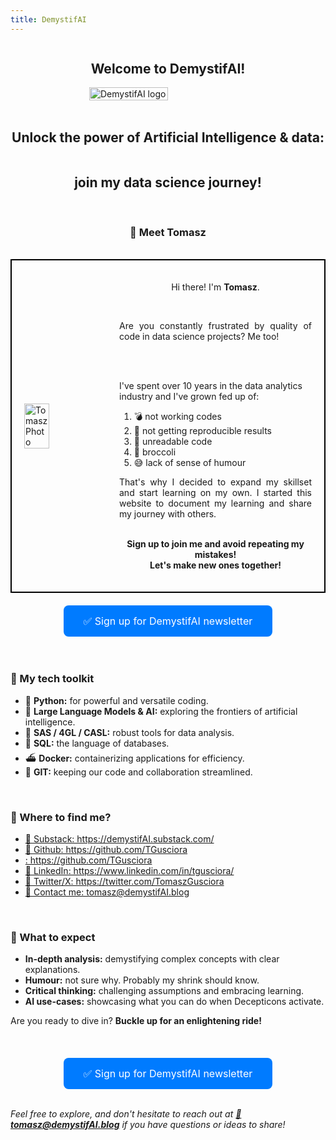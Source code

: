 ```yaml
---
title: DemystifAI
---
```

<div style="display: flex; justify-content: center; align-items: center;">
<h2><strong>Welcome to DemystifAI!</strong></h2><br>
</div>
<div style="display: flex; justify-content: center; align-items: center;">
<br>
<img src="../../../assets/images/Logo_DemystifAI.png" alt="DemystifAI logo" width="50%" height="auto">
</div>
<br>
<div style="display: flex; justify-content: center; align-items: center;">
<h2><strong>Unlock the power of Artificial Intelligence & data:</strong></h2><br>
</div>
<div style="display: flex; justify-content: center; align-items: center;">
<h2><strong>join my data science journey!</strong></h2>
</div>
<br>
<div style="display: flex; justify-content: center; align-items: center;">  
<h3><strong>👋 Meet Tomasz</strong></h3>
</div>
<br>
<div style="display: flex; justify-content: center; align-items: center; border: 2px solid black; padding: 20px;">
 <img src="../../../assets/images/my_photo.jpg" alt="Tomasz Photo" style="width: 30%; margin-right: 20px;">
 <div style="width: 70%;">
 <p style="text-align: center;">Hi there! I'm <strong>Tomasz</strong>.</p><br>
<p style="text-align: justify;"<strong>Are you constantly frustrated by quality of code in data science projects? Me too!</strong></p><br><br>
<p style="justify">I've spent over 10 years in the data analytics industry and I've grown fed up of:<br></p>
<ol type="1">
<li> 💣 not working codes </li>
<li> 🔄 not getting reproducible results </li>
<li> 🔮 unreadable code </li>
<li> 🥦 broccoli </li>
<li> 😅 lack of sense of humour </li>
</ol>
<p style="text-align: justify;">That's why I decided to expand my skillset and start learning on my own. I started this website to document my learning and share my journey with others. <br><br> </p>
<p style="text-align: center;"><strong>Sign up to join me and avoid repeating my mistakes!<br> Let's make new ones together!</strong></p>
</div>
</div>
<div style="text-align: center; margin-top: 20px;">
    <a href="https://dashboard.mailerlite.com/forms/908065/118486564530554788/share" target="_blank" style="background-color: #007BFF; color: white; padding: 15px 32px; text-align: center; text-decoration: none; display: inline-block; font-size: 16px; border-radius: 8px;">
        ✅ Sign up for DemystifAI newsletter
    </a>
</div>
<br>
<br> 
<h3><strong>🔧 My tech toolkit</strong></h3>   
<ul>
  <li>🐍 <strong>Python:</strong> for powerful and versatile coding.</li>
  <li>🤖 <strong>Large Language Models & AI:</strong> exploring the frontiers of artificial intelligence.</li>
  <li>🦾 <strong>SAS / 4GL / CASL:</strong> robust tools for data analysis.</li>
  <li>🏫 <strong>SQL:</strong> the language of databases.</li>
  <li>⛴️ <strong>Docker:</strong> containerizing applications for efficiency.</li>
  <li>📑 <strong>GIT:</strong> keeping our code and collaboration streamlined.</li>
</ul>
<br>
<h3><strong>🔎 Where to find me?</strong></h3>
<link rel="stylesheet" href="https://cdnjs.cloudflare.com/ajax/libs/font-awesome/6.0.0-beta3/css/all.min.css">
  
<ul>
<li><a href="https://demystifAI.substack.com/" target="_blank">📑 Substack: https://demystifAI.substack.com/</a></li>
<li><a href="https://github.com/TGusciora" target="_blank">🔗 Github: https://github.com/TGusciora</a></li>
<li><a href="https://github.com/TGusciora" target="_blank"><i class="fab fa-github fa-2x"></i>: https://github.com/TGusciora</a></li>
<li><a href="https://www.linkedin.com/in/tgusciora/" target="_blank">🔗 LinkedIn: https://www.linkedin.com/in/tgusciora/</a></li>
<li><a href="https://twitter.com/TomaszGusciora" target="_blank">🔗 Twitter/X: https://twitter.com/TomaszGusciora</a></li>
<li><a href="mailto:tomasz@demystifAI.blog" target="_blank">📩 Contact me: tomasz@demystifAI.blog</a></li> 
</ul>
<br> 
<h3><strong>🚀 What to expect</strong></h3>  
<ul>
  <li><strong>In-depth analysis:</strong> demystifying complex concepts with clear explanations.</li>
  <li><strong>Humour:</strong> not sure why. Probably my shrink should know.</li>
  <li><strong>Critical thinking:</strong> challenging assumptions and embracing learning.</li>
  <li><strong>AI use-cases:</strong> showcasing what you can do when Decepticons activate.</li>
</ul>
<p>Are you ready to dive in? <strong>Buckle up for an enlightening ride!</strong></p>  
<br>
<div style="text-align: center; margin-top: 20px;">
    <a href="https://dashboard.mailerlite.com/forms/908065/118486564530554788/share" target="_blank" style="background-color: #007BFF; color: white; padding: 15px 32px; text-align: center; text-decoration: none; display: inline-block; font-size: 16px; border-radius: 8px;">
        ✅ Sign up for DemystifAI newsletter
    </a>
</div>
<br>
<p><em>Feel free to explore, and don't hesitate to reach out at <strong><a href="mailto:tomasz@demystifAI.blog" target="_blank">📩tomasz@demystifAI.blog</a></strong> if you have questions or ideas to share!</em></p>